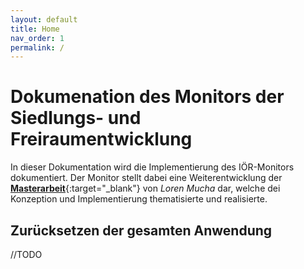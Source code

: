 ```yaml
---
layout: default
title: Home
nav_order: 1
permalink: /
---
```


# Dokumenation des Monitors der Siedlungs- und Freiraumentwicklung

In dieser Dokumentation wird die Implementierung des IÖR-Monitors dokumentiert. Der Monitor stellt dabei eine Weiterentwicklung der [**Masterarbeit**]({{site.baseurl}}/assets/data/ma.pdf){:target="_blank"} von _Loren Mucha_ dar, welche dei Konzeption und Implementierung thematisierte und realisierte.

## Zurücksetzen der gesamten Anwendung
//TODO